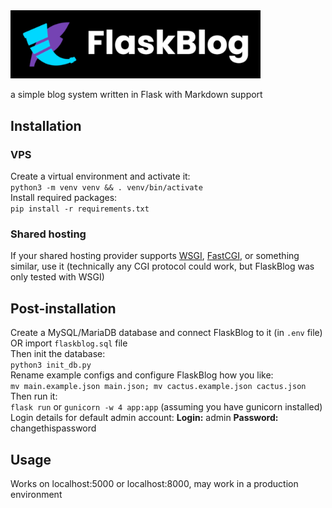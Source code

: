 
<img alt="FlaskBlog logo" src="./static/img/flb_logo_full_w.png" width="400">

a simple blog system written in Flask with Markdown support

## Installation
### VPS
Create a virtual environment and activate it:  
```python3 -m venv venv && . venv/bin/activate```  
Install required packages:  
```pip install -r requirements.txt```  
### Shared hosting
If your shared hosting provider supports [WSGI](https://w.wiki/_vTN2), [FastCGI](https://w.wiki/9EeQ), or something similar, use it (technically any CGI protocol could work, but FlaskBlog was only tested with WSGI)

## Post-installation
Create a MySQL/MariaDB database and connect FlaskBlog to it (in `.env` file) OR import `flaskblog.sql` file  
Then init the database:  
```python3 init_db.py```  
Rename example configs and configure FlaskBlog how you like:  
```mv main.example.json main.json; mv cactus.example.json cactus.json```  
Then run it:  
`flask run` or `gunicorn -w 4 app:app` (assuming you have gunicorn installed)  
Login details for default admin account:
**Login:** admin
**Password:** changethispassword

## Usage
Works on localhost:5000 or localhost:8000, may work in a production environment